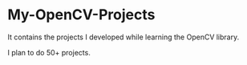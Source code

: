 # My-OpenCV-Projects
It contains the projects I developed while learning the OpenCV library.
 
I plan to do 50+ projects.

